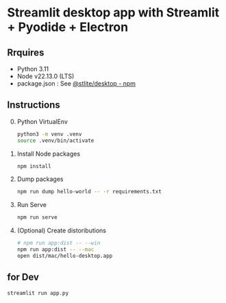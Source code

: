 # Streamlit desktop app with Streamlit + Pyodide + Electron

## Rrquires
- Python 3.11
- Node v22.13.0 (LTS)
- package.json : See [@stlite/desktop - npm](https://www.npmjs.com/package/@stlite/desktop)

## Instructions
0. Python VirtualEnv
   ```sh
   python3 -m venv .venv
   source .venv/bin/activate
   ```

1. Install Node packages
   ```sh
   npm install
   ```

2. Dump packages
   ```sh
   npm run dump hello-world -- -r requirements.txt
   ```

3. Run Serve
   ```sh
   npm run serve
   ```

4. (Optional) Create distoributions
   ```sh
   # npm run app:dist -- --win
   npm run app:dist -- --mac
   open dist/mac/hello-desktop.app
   ```

## for Dev
```sh
streamlit run app.py
```
